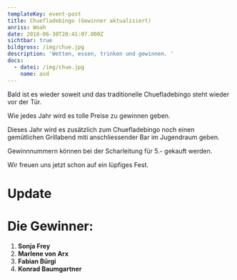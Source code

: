 ```yaml
---
templateKey: event-post
title: Chuefladebingo (Gewinner aktualisiert)
anriss: Woah
date: 2018-06-30T20:41:07.000Z
sichtbar: true
bildgross: /img/chue.jpg
description: 'Wetten, essen, trinken und gewinnen. '
docs:
  - datei: /img/chue.jpg
    name: asd
---
```

Bald ist es wieder soweit und das traditionelle Chuefladebingo steht wieder vor der Tür. 

Wie jedes Jahr wird es tolle Preise zu gewinnen geben. 

Dieses Jahr wird es zusätzlich zum Chuefladebingo noch einen gemütlichen Grillabend miti anschliessender Bar im Jugendraum geben. 

Gewinnnummern können bei der Scharleitung für 5.- gekauft werden. 

Wir freuen uns jetzt schon auf ein lüpfiges Fest.

# Update

# Die Gewinner:

1. **Sonja Frey**
2. **Marlene von Arx**
3. **Fabian Bürgi**
4. **Konrad Baumgartner**
